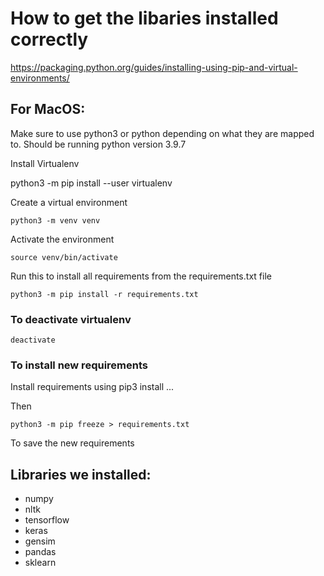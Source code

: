 # How to get the libaries installed correctly

https://packaging.python.org/guides/installing-using-pip-and-virtual-environments/

## For MacOS:

Make sure to use python3 or python depending on what they are mapped to. Should be running python version 3.9.7

Install Virtualenv

python3 -m pip install --user virtualenv

Create a virtual environment

`python3 -m venv venv`

Activate the environment

`source venv/bin/activate`

Run this to install all requirements from the requirements.txt file

`python3 -m pip install -r requirements.txt`

### To deactivate virtualenv

`deactivate`

### To install new requirements

Install requirements using pip3 install ...

Then 

`python3 -m pip freeze > requirements.txt`

To save the new requirements

## Libraries we installed:

- numpy
- nltk
- tensorflow
- keras
- gensim
- pandas
- sklearn

